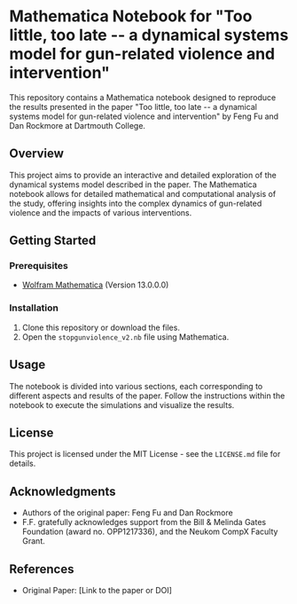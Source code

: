 # Mathematica Notebook for "Too little, too late -- a dynamical systems model for gun-related violence and intervention"

This repository contains a Mathematica notebook designed to reproduce the results presented in the paper "Too little, too late -- a dynamical systems model for gun-related violence and intervention" by Feng Fu and Dan Rockmore at Dartmouth College.

## Overview

This project aims to provide an interactive and detailed exploration of the dynamical systems model described in the paper. The Mathematica notebook allows for detailed mathematical and computational analysis of the study, offering insights into the complex dynamics of gun-related violence and the impacts of various interventions.

## Getting Started

### Prerequisites

- [Wolfram Mathematica](https://www.wolfram.com/mathematica/) (Version 13.0.0.0)

### Installation

1. Clone this repository or download the files.
2. Open the `stopgunviolence_v2.nb` file using Mathematica.

## Usage

The notebook is divided into various sections, each corresponding to different aspects and results of the paper. Follow the instructions within the notebook to execute the simulations and visualize the results.

## License

This project is licensed under the MIT License - see the `LICENSE.md` file for details.

## Acknowledgments

- Authors of the original paper: Feng Fu and Dan Rockmore
- F.F. gratefully acknowledges support from the Bill & Melinda Gates Foundation (award no. OPP1217336), and the Neukom CompX Faculty Grant. 


## References

- Original Paper: [Link to the paper or DOI]

